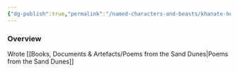 ```yaml
---
{"dg-publish":true,"permalink":"/named-characters-and-beasts/khanate-hester/","tags":["NPC"],"noteIcon":"","created":"2024-09-26T19:58:42.335+01:00","updated":"2024-12-13T17:33:51.984+00:00"}
---
```



### Overview
Wrote [[Books, Documents & Artefacts/Poems from the Sand Dunes\|Poems from the Sand Dunes]] 